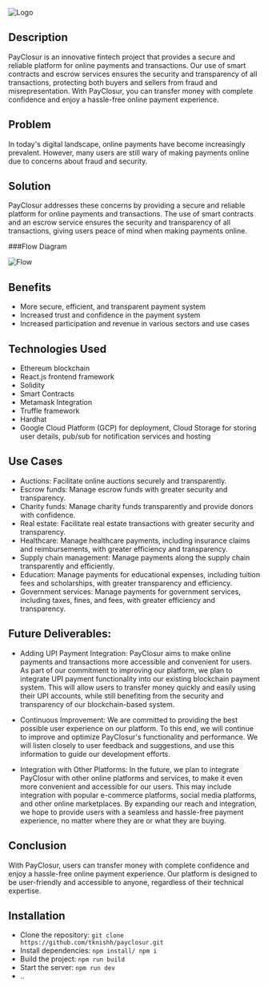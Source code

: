 
![Logo](https://user-images.githubusercontent.com/78642104/232325769-5b27eed1-6fa9-4784-b15c-b59c5f97527b.jpeg)

## Description
PayClosur is an innovative fintech project that provides a secure and reliable platform for online payments and transactions. Our use of smart contracts and escrow services ensures the security and transparency of all transactions, protecting both buyers and sellers from fraud and misrepresentation. With PayClosur, you can transfer money with complete confidence and enjoy a hassle-free online payment experience.

## Problem
In today's digital landscape, online payments have become increasingly prevalent. However, many users are still wary of making payments online due to concerns about fraud and security.

## Solution
PayClosur addresses these concerns by providing a secure and reliable platform for online payments and transactions. The use of smart contracts and an escrow service ensures the security and transparency of all transactions, giving users peace of mind when making payments online.

###Flow Diagram

![Flow](https://github.com/tknishh/payclosur/blob/630351f183a828324d51d7201cf22bbc7e4a3f36/Flowchart.png)

## Benefits
- More secure, efficient, and transparent payment system
- Increased trust and confidence in the payment system
- Increased participation and revenue in various sectors and use cases

## Technologies Used
- Ethereum blockchain
- React.js frontend framework
- Solidity
- Smart Contracts
- Metamask Integration
- Truffle framework
- Hardhat
- Google Cloud Platform (GCP) for deployment, Cloud Storage for storing user details, pub/sub for notification services and hosting

## Use Cases
- Auctions: Facilitate online auctions securely and transparently.
- Escrow funds: Manage escrow funds with greater security and transparency.
- Charity funds: Manage charity funds transparently and provide donors with confidence.
- Real estate: Facilitate real estate transactions with greater security and transparency.
- Healthcare: Manage healthcare payments, including insurance claims and reimbursements, with greater efficiency and transparency.
- Supply chain management: Manage payments along the supply chain transparently and efficiently.
- Education: Manage payments for educational expenses, including tuition fees and scholarships, with greater transparency and efficiency.
- Government services: Manage payments for government services, including taxes, fines, and fees, with greater efficiency and transparency.

## Future Deliverables:

- Adding UPI Payment Integration:
PayClosur aims to make online payments and transactions more accessible and convenient for users. As part of our commitment to improving our platform, we plan to integrate UPI payment functionality into our existing blockchain payment system. This will allow users to transfer money quickly and easily using their UPI accounts, while still benefiting from the security and transparency of our blockchain-based system.

- Continuous Improvement:
We are committed to providing the best possible user experience on our platform. To this end, we will continue to improve and optimize PayClosur's functionality and performance. We will listen closely to user feedback and suggestions, and use this information to guide our development efforts.

- Integration with Other Platforms:
In the future, we plan to integrate PayClosur with other online platforms and services, to make it even more convenient and accessible for our users. This may include integration with popular e-commerce platforms, social media platforms, and other online marketplaces. By expanding our reach and integration, we hope to provide users with a seamless and hassle-free payment experience, no matter where they are or what they are buying.

## Conclusion
With PayClosur, users can transfer money with complete confidence and enjoy a hassle-free online payment experience. Our platform is designed to be user-friendly and accessible to anyone, regardless of their technical expertise.

## Installation
- Clone the repository: `git clone https://github.com/tknishh/payclosur.git`
- Install dependencies: `npm install/ npm i`
- Build the project: `npm run build`
- Start the server: `npm run dev`
- ..

